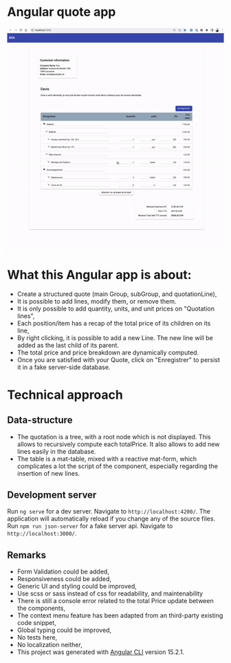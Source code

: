# Angular quote app

![Demo gif](demo-quote.gif)

# What this Angular app is about:

- Create a structured quote (main Group, subGroup, and quotationLine),
- It is possible to add lines, modify them, or remove them.
- It is only possible to add quantity, units, and unit prices on "Quotation lines",
- Each position/item has a recap of the total price of its children on its line,
- By right clicking, it is possible to add a new Line. The new line will be added as the last child of its parent.
- The total price and price breakdown are dynamically computed.
- Once you are satisfied with your Quote, click on "Enregistrer" to persist it in a fake server-side database.

# Technical approach

## Data-structure

- The quotation is a tree, with a root node which is not displayed. This allows to recursively compute each totalPrice. It also allows to add new lines easily in the database.
- The table is a mat-table, mixed with a reactive mat-form, which complicates a lot the script of the component, especially regarding the insertion of new lines.

## Development server

Run `ng serve` for a dev server. Navigate to `http://localhost:4200/`. The application will automatically reload if you change any of the source files.
Run `npm run json-server` for a fake server api. Navigate to `http://localhost:3000/`.

## Remarks

- Form Validation could be added,
- Responsiveness could be added,
- Generic UI and styling could be improved,
- Use scss or sass instead of css for readability, and maintenability
- There is still a console error related to the total Price update between the components,
- The context menu feature has been adapted from an third-party existing code snippet,
- Global typing could be improved,
- No tests here,
- No localization neither,
- This project was generated with [Angular CLI](https://github.com/angular/angular-cli) version 15.2.1.
